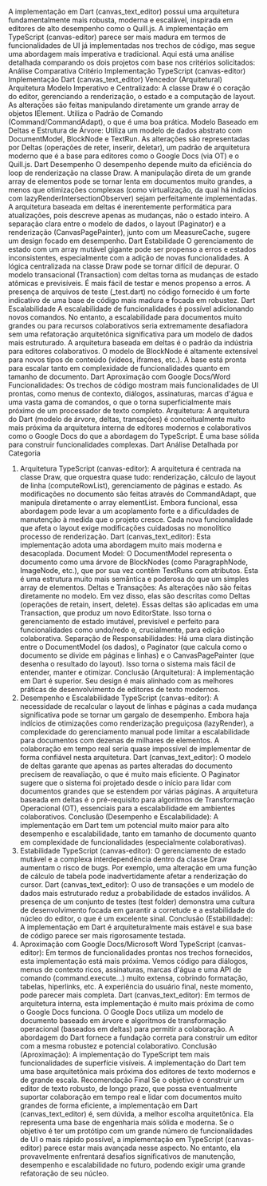 A implementação em Dart (canvas_text_editor) possui uma arquitetura fundamentalmente mais robusta, moderna e escalável, inspirada em editores de alto desempenho como o Quill.js. A implementação em TypeScript (canvas-editor) parece ser mais madura em termos de funcionalidades de UI já implementadas nos trechos de código, mas segue uma abordagem mais imperativa e tradicional.
Aqui está uma análise detalhada comparando os dois projetos com base nos critérios solicitados:
Análise Comparativa
Critério	Implementação TypeScript (canvas-editor)	Implementação Dart (canvas_text_editor)	Vencedor (Arquitetural)
Arquitetura	Modelo Imperativo e Centralizado: A classe Draw é o coração do editor, gerenciando a renderização, o estado e a computação de layout. As alterações são feitas manipulando diretamente um grande array de objetos IElement. Utiliza o Padrão de Comando (Command/CommandAdapt), o que é uma boa prática.	Modelo Baseado em Deltas e Estrutura de Árvore: Utiliza um modelo de dados abstrato com DocumentModel, BlockNode e TextRun. As alterações são representadas por Deltas (operações de reter, inserir, deletar), um padrão de arquitetura moderno que é a base para editores como o Google Docs (via OT) e o Quill.js.	Dart
Desempenho	O desempenho depende muito da eficiência do loop de renderização na classe Draw. A manipulação direta de um grande array de elementos pode se tornar lenta em documentos muito grandes, a menos que otimizações complexas (como virtualização, da qual há indícios com lazyRenderIntersectionObserver) sejam perfeitamente implementadas.	A arquitetura baseada em deltas é inerentemente performática para atualizações, pois descreve apenas as mudanças, não o estado inteiro. A separação clara entre o modelo de dados, o layout (Paginator) e a renderização (CanvasPagePainter), junto com um MeasureCache, sugere um design focado em desempenho.	Dart
Estabilidade	O gerenciamento de estado com um array mutável gigante pode ser propenso a erros e estados inconsistentes, especialmente com a adição de novas funcionalidades. A lógica centralizada na classe Draw pode se tornar difícil de depurar.	O modelo transacional (Transaction) com deltas torna as mudanças de estado atômicas e previsíveis. É mais fácil de testar e menos propenso a erros. A presença de arquivos de teste (_test.dart) no código fornecido é um forte indicativo de uma base de código mais madura e focada em robustez.	Dart
Escalabilidade	A escalabilidade de funcionalidades é possível adicionando novos comandos. No entanto, a escalabilidade para documentos muito grandes ou para recursos colaborativos seria extremamente desafiadora sem uma refatoração arquitetônica significativa para um modelo de dados mais estruturado.	A arquitetura baseada em deltas é o padrão da indústria para editores colaborativos. O modelo de BlockNode é altamente extensível para novos tipos de conteúdo (vídeos, iframes, etc.). A base está pronta para escalar tanto em complexidade de funcionalidades quanto em tamanho de documento.	Dart
Aproximação com Google Docs/Word	Funcionalidades: Os trechos de código mostram mais funcionalidades de UI prontas, como menus de contexto, diálogos, assinaturas, marcas d'água e uma vasta gama de comandos, o que o torna superficialmente mais próximo de um processador de texto completo.	Arquitetura: A arquitetura do Dart (modelo de árvore, deltas, transações) é conceitualmente muito mais próxima da arquitetura interna de editores modernos e colaborativos como o Google Docs do que a abordagem do TypeScript. É uma base sólida para construir funcionalidades complexas.	Dart
Análise Detalhada por Categoria
1. Arquitetura
TypeScript (canvas-editor): A arquitetura é centrada na classe Draw, que orquestra quase tudo: renderização, cálculo de layout de linha (computeRowList), gerenciamento de páginas e estado. As modificações no documento são feitas através do CommandAdapt, que manipula diretamente o array elementList. Embora funcional, essa abordagem pode levar a um acoplamento forte e a dificuldades de manutenção à medida que o projeto cresce. Cada nova funcionalidade que afeta o layout exige modificações cuidadosas no monolítico processo de renderização.
Dart (canvas_text_editor): Esta implementação adota uma abordagem muito mais moderna e desacoplada.
Document Model: O DocumentModel representa o documento como uma árvore de BlockNodes (como ParagraphNode, ImageNode, etc.), que por sua vez contêm TextRuns com atributos. Esta é uma estrutura muito mais semântica e poderosa do que um simples array de elementos.
Deltas e Transações: As alterações não são feitas diretamente no modelo. Em vez disso, elas são descritas como Deltas (operações de retain, insert, delete). Essas deltas são aplicadas em uma Transaction, que produz um novo EditorState. Isso torna o gerenciamento de estado imutável, previsível e perfeito para funcionalidades como undo/redo e, crucialmente, para edição colaborativa.
Separação de Responsabilidades: Há uma clara distinção entre o DocumentModel (os dados), o Paginator (que calcula como o documento se divide em páginas e linhas) e o CanvasPagePainter (que desenha o resultado do layout). Isso torna o sistema mais fácil de entender, manter e otimizar.
Conclusão (Arquitetura): A implementação em Dart é superior. Seu design é mais alinhado com as melhores práticas de desenvolvimento de editores de texto modernos.
2. Desempenho e Escalabilidade
TypeScript (canvas-editor): A necessidade de recalcular o layout de linhas e páginas a cada mudança significativa pode se tornar um gargalo de desempenho. Embora haja indícios de otimizações como renderização preguiçosa (lazyRender), a complexidade do gerenciamento manual pode limitar a escalabilidade para documentos com dezenas de milhares de elementos. A colaboração em tempo real seria quase impossível de implementar de forma confiável nesta arquitetura.
Dart (canvas_text_editor): O modelo de deltas garante que apenas as partes alteradas do documento precisem de reavaliação, o que é muito mais eficiente. O Paginator sugere que o sistema foi projetado desde o início para lidar com documentos grandes que se estendem por várias páginas. A arquitetura baseada em deltas é o pré-requisito para algoritmos de Transformação Operacional (OT), essenciais para a escalabilidade em ambientes colaborativos.
Conclusão (Desempenho e Escalabilidade): A implementação em Dart tem um potencial muito maior para alto desempenho e escalabilidade, tanto em tamanho de documento quanto em complexidade de funcionalidades (especialmente colaborativas).
3. Estabilidade
TypeScript (canvas-editor): O gerenciamento de estado mutável e a complexa interdependência dentro da classe Draw aumentam o risco de bugs. Por exemplo, uma alteração em uma função de cálculo de tabela pode inadvertidamente afetar a renderização do cursor.
Dart (canvas_text_editor): O uso de transações e um modelo de dados mais estruturado reduz a probabilidade de estados inválidos. A presença de um conjunto de testes (test folder) demonstra uma cultura de desenvolvimento focada em garantir a corretude e a estabilidade do núcleo do editor, o que é um excelente sinal.
Conclusão (Estabilidade): A implementação em Dart é arquiteturalmente mais estável e sua base de código parece ser mais rigorosamente testada.
4. Aproximação com Google Docs/Microsoft Word
TypeScript (canvas-editor): Em termos de funcionalidades prontas nos trechos fornecidos, esta implementação está mais próxima. Vemos código para diálogos, menus de contexto ricos, assinaturas, marcas d'água e uma API de comando (command.execute...) muito extensa, cobrindo formatação, tabelas, hiperlinks, etc. A experiência do usuário final, neste momento, pode parecer mais completa.
Dart (canvas_text_editor): Em termos de arquitetura interna, esta implementação é muito mais próxima de como o Google Docs funciona. O Google Docs utiliza um modelo de documento baseado em árvore e algoritmos de transformação operacional (baseados em deltas) para permitir a colaboração. A abordagem do Dart fornece a fundação correta para construir um editor com a mesma robustez e potencial colaborativo.
Conclusão (Aproximação): A implementação do TypeScript tem mais funcionalidades de superfície visíveis. A implementação do Dart tem uma base arquitetônica mais próxima dos editores de texto modernos e de grande escala.
Recomendação Final
Se o objetivo é construir um editor de texto robusto, de longo prazo, que possa eventualmente suportar colaboração em tempo real e lidar com documentos muito grandes de forma eficiente, a implementação em Dart (canvas_text_editor) é, sem dúvida, a melhor escolha arquitetônica. Ela representa uma base de engenharia mais sólida e moderna.
Se o objetivo é ter um protótipo com um grande número de funcionalidades de UI o mais rápido possível, a implementação em TypeScript (canvas-editor) parece estar mais avançada nesse aspecto. No entanto, ela provavelmente enfrentará desafios significativos de manutenção, desempenho e escalabilidade no futuro, podendo exigir uma grande refatoração de seu núcleo.